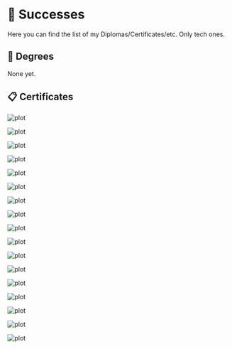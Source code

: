 # 📑 Successes
Here you can find the list of my Diplomas/Certificates/etc. Only tech ones.

## 📜 Degrees

None yet.

## 📋 Certificates

![plot](./Certificates/C_certificate.jpg)

![plot](./Certificates/C++_certificate.jpg)

![plot](./Certificates/Python_certificate.jpg)

![plot](./Certificates/HTML_certificate.jpg)

![plot](./Certificates/CSS_certificate.jpg)

![plot](./Certificates/JavaScript_certificate.jpg)

![plot](./Certificates/SQL_certificate.jpg)

![plot](./Certificates/PythonForDS_certificate.PNG)

![plot](./Certificates/DataScience_certificate.png)

![plot](./Certificates/IntermediatePython_certificate.png)

![plot](./Certificates/PythonDataStructures_certificate.png)

![plot](./Certificates/ResponsiveWebDesign_certificate.jpg)

![plot](./Certificates/CodingForMarketers_certificate.JPG)

![plot](./Certificates/PythonForFinance_certificate.JPG)

![plot](./Certificates/JQuery_certificate.JPG)

![plot](./Certificates/PHP_certificate.JPG)

![plot](./Certificates/Java_certificate.JPG)
